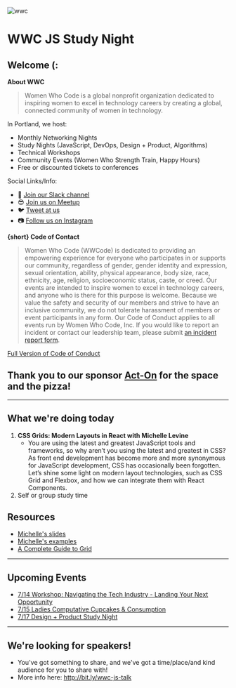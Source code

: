 ![wwc](https://a248.e.akamai.net/secure.meetupstatic.com/photos/event/1/e/5/4/highres_456127764.jpeg)

# WWC JS Study Night

## Welcome (:
**About WWC**
> Women Who Code is a global nonprofit organization dedicated to inspiring women to excel in technology careers by creating a global, connected community of women in technology.

In Portland, we host:
- Monthly Networking Nights
- Study Nights (JavaScript, DevOps, Design + Product, Algorithms)
- Technical Workshops
- Community Events (Women Who Strength Train, Happy Hours)
- Free or discounted tickets to conferences

Social Links/Info:
- 💬 [Join our Slack channel](https://goo.gl/forms/sBKUgZ9hHnnmWn7z1)
- 😎 [Join us on Meetup](https://www.meetup.com/Women-Who-Code-Portland/)
- 🐦 [Tweet at us](https://twitter.com/WWCodePortland)
- 📷 [Follow us on Instagram](https://www.instagram.com/wwcodeportland/)


**{short} Code of Contact**
> Women Who Code (WWCode) is dedicated to providing an empowering experience for everyone who participates in or supports our community, regardless of gender, gender identity and expression, sexual orientation, ability, physical appearance, body size, race, ethnicity, age, religion, socioeconomic status, caste, or creed. Our events are intended to inspire women to excel in technology careers, and anyone who is there for this purpose is welcome. Because we value the safety and security of our members and strive to have an inclusive community, we do not tolerate harassment of members or event participants in any form. Our Code of Conduct applies to all events run by Women Who Code, Inc. If you would like to report an incident or contact our leadership team, please submit [an incident report form](https://docs.google.com/forms/d/e/1FAIpQLScmJq0Evb0aDbx4flmmZT1xX0GCXj_F--5asjfH7XvkrLo4xA/viewform).

[Full Version of Code of Conduct](https://www.meetup.com/Women-Who-Code-Portland/pages/22236117/Code_of_Conduct/)

## Thank you to our sponsor [Act-On](https://www.act-on.com/) for the space and the pizza!

----------------

## What we're doing today
1. **CSS Grids: Modern Layouts in React with Michelle Levine**
    * You are using the latest and greatest JavaScript tools and frameworks, so why aren’t you using the latest and greatest in CSS? As front end development has become more and more synonymous for JavaScript development, CSS has occasionally been forgotten. Let’s shine some light on modern layout technologies, such as CSS Grid and Flexbox, and how we can integrate them with React Components.
1. Self or group study time

## Resources
- [Michelle's slides](https://slides.com/michellejl/css-grid/#/)
- [Michelle's examples](http://bit.ly/michellejl-grid)
- [A Complete Guide to Grid](https://css-tricks.com/snippets/css/complete-guide-grid/)

---------

## Upcoming Events
- [7/14 Workshop: Navigating the Tech Industry - Landing Your Next Opportunity](https://www.meetup.com/Women-Who-Code-Portland/events/251999273/)
- [7/15 Ladies Computative Cupcakes & Consumption](https://www.meetup.com/Women-Who-Code-Portland/events/fdkfjpyxkbtb/)
- [7/17 Design + Product Study Night](https://www.meetup.com/Women-Who-Code-Portland/events/czrnspyxkbwb/)


---------

## We're looking for speakers!
- You've got something to share, and we've got a time/place/and kind audience for you to share with!
- More info here: http://bit.ly/wwc-js-talk
